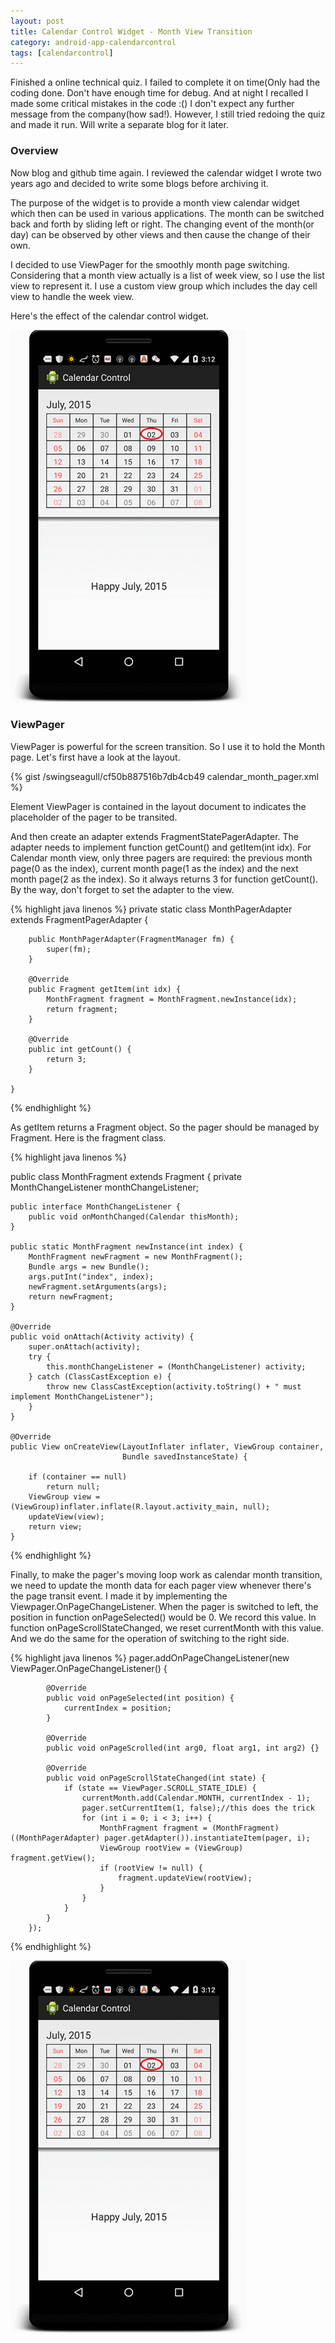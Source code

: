 ```yaml
---
layout: post
title: Calendar Control Widget - Month View Transition
category: android-app-calendarcontrol
tags: [calendarcontrol]
---
```


Finished a online technical quiz. I failed to complete it on time(Only had the coding done. Don't have enough time for debug. And at night I recalled I made some critical mistakes in the code :() I don't expect any further message from the company(how sad!). However, I still tried redoing the quiz and made it run. Will write a separate blog for it later.

### Overview
Now blog and github time again. I reviewed the calendar widget I wrote two years ago and decided to write some blogs before archiving it. 

The purpose of the widget is to provide a month view calendar widget which then can be used in various applications. The month can be switched back and forth by sliding left or right. The changing event of the month(or day) can be observed by other views and then cause the change of their own.

I decided to use ViewPager for the smoothly month page switching. Considering that a month view actually is a list of week view, so I use the list view to represent it. I use a custom view group which includes the day cell view to handle the week view.

Here's the effect of the calendar control widget.

![placeholder](/images/calendarcontrol/calendar_portrait_view.gif)

### ViewPager

ViewPager is powerful for the screen transition. So I use it to hold the Month page. Let's first have a look at the layout.

{% gist /swingseagull/cf50b887516b7db4cb49 calendar_month_pager.xml %}

Element ViewPager is contained in the layout document to indicates the placeholder of the pager to be transited.

And then create an adapter extends FragmentStatePagerAdapter. The adapter needs to implement function getCount() and getItem(int idx). For Calendar month view, only three pagers are required: the previous month page(0 as the index), current month page(1 as the index) and the next month page(2 as the index). So it always returns 3 for function getCount().  By the way, don't forget to set the adapter to the view.

{% highlight java linenos %}
	private static class MonthPagerAdapter extends FragmentPagerAdapter {

		public MonthPagerAdapter(FragmentManager fm) {
            super(fm);
		}

		@Override
		public Fragment getItem(int idx) {
            MonthFragment fragment = MonthFragment.newInstance(idx);
            return fragment;
		}

		@Override
		public int getCount() {
			return 3;
		}
		
	}
{% endhighlight %}

As getItem returns a Fragment object. So the pager should be managed by Fragment. Here is the fragment class.

{% highlight java linenos %}

public class MonthFragment extends Fragment {
    private MonthChangeListener monthChangeListener;

    public interface MonthChangeListener {
        public void onMonthChanged(Calendar thisMonth);
    }

    public static MonthFragment newInstance(int index) {
        MonthFragment newFragment = new MonthFragment();
        Bundle args = new Bundle();
        args.putInt("index", index);
        newFragment.setArguments(args);
        return newFragment;
    }

    @Override
    public void onAttach(Activity activity) {
        super.onAttach(activity);
        try {
            this.monthChangeListener = (MonthChangeListener) activity;
        } catch (ClassCastException e) {
            throw new ClassCastException(activity.toString() + " must implement MonthChangeListener");
        }
    }

    @Override
    public View onCreateView(LayoutInflater inflater, ViewGroup container,
                             Bundle savedInstanceState) {

        if (container == null)
            return null;
        ViewGroup view = (ViewGroup)inflater.inflate(R.layout.activity_main, null);
        updateView(view);
        return view;
    }

{% endhighlight %}

Finally, to make the pager's moving loop work as calendar month transition, we need to update the month data for each pager view whenever there's the page transit event. I made it by implementing the Viewpager.OnPageChangeListener. When the pager is switched to left, the position in function onPageSelected() would be 0. We record this value. In function onPageScrollStateChanged, we reset currentMonth with this value.  And we do the same for the operation of switching to the right side. 

{%  highlight java linenos %}
		pager.addOnPageChangeListener(new ViewPager.OnPageChangeListener() {

            @Override
            public void onPageSelected(int position) {
                currentIndex = position;
            }

            @Override
            public void onPageScrolled(int arg0, float arg1, int arg2) {}

            @Override
            public void onPageScrollStateChanged(int state) {
                if (state == ViewPager.SCROLL_STATE_IDLE) {
                    currentMonth.add(Calendar.MONTH, currentIndex - 1);
                    pager.setCurrentItem(1, false);//this does the trick
                    for (int i = 0; i < 3; i++) {
                        MonthFragment fragment = (MonthFragment) ((MonthPagerAdapter) pager.getAdapter()).instantiateItem(pager, i);
                        ViewGroup rootView = (ViewGroup) fragment.getView();
                        if (rootView != null) {
                            fragment.updateView(rootView);
                        }
                    }
                }
            }
        });

{%  endhighlight %}

![placeholder](/images/calendarcontrol/calendar_portrait_view.gif)